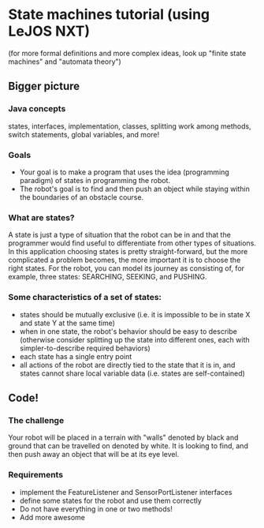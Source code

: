 # State machines tutorial (using LeJOS NXT)
(for more formal definitions and more complex ideas, look up "finite state machines" and "automata theory")

## Bigger picture

### Java concepts
states, interfaces, implementation, classes, splitting work among methods, switch statements, global variables, and more!

### Goals
- Your goal is to make a program that uses the idea (programming paradigm) of states in programming the robot.
- The robot's goal is to find and then push an object while staying within the boundaries of an obstacle course. 

### What are states?
A state is just a type of situation that the robot can be in and that the programmer would find useful to differentiate from other types of situations. In this application choosing states is pretty straight-forward, but the more complicated a problem becomes, the more important it is to choose the right states. For the robot, you can model its journey as consisting of, for example, three states: SEARCHING, SEEKING, and PUSHING.

### Some characteristics of a set of states:
- states should be mutually exclusive (i.e. it is impossible to be in state X and state Y at the same time)
- when in one state, the robot's behavior should be easy to describe (otherwise consider splitting up the state into different ones, each with simpler-to-describe required behaviors)
- each state has a single entry point
- all actions of the robot are directly tied to the state that it is in, and states cannot share local variable data (i.e. states are self-contained)

## Code!

### The challenge
Your robot will be placed in a terrain with "walls" denoted by black and ground that can be travelled on denoted by white. It is looking to find, and then push away an object that will be at its eye level. 

### Requirements
- implement the FeatureListener and SensorPortListener interfaces
- define some states for the robot and use them correctly
- Do not have everything in one or two methods!
- Add more awesome
